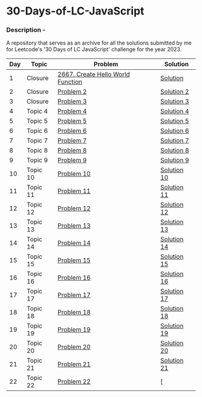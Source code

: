 # 30-Days-of-LC-JavaScript
<h3>Description - </h3>

A repository that serves as an archive for all the solutions submitted by me for Leetcode's '30 Days of LC JavaScript' challenge for the year 2023.

| Day | Topic | Problem | Solution |
|-----|-------|---------|----------|
| 1   | Closure | [2667. Create Hello World Function](https://leetcode.com/problems/create-hello-world-function/?utm_campaign=PostD1&utm_medium=Post&utm_source=Post&gio_link_id=QPDw0kJR) | [Solution](https://github.com/aSagCoder/30-Days-of-LC-JavaScript/blob/main/Day%2001/2667.%20Create%20Hello%20World%20Function/HelloWorld.js) |
| 2   | Closure | [Problem 2](link_to_problem_2) | [Solution 2](link_to_solution_2) |
| 3   | Closure | [Problem 3](link_to_problem_3) | [Solution 3](link_to_solution_3) |
| 4   | Topic 4 | [Problem 4](link_to_problem_4) | [Solution 4](link_to_solution_4) |
| 5   | Topic 5 | [Problem 5](link_to_problem_5) | [Solution 5](link_to_solution_5) |
| 6   | Topic 6 | [Problem 6](link_to_problem_6) | [Solution 6](link_to_solution_6) |
| 7   | Topic 7 | [Problem 7](link_to_problem_7) | [Solution 7](link_to_solution_7) |
| 8   | Topic 8 | [Problem 8](link_to_problem_8) | [Solution 8](link_to_solution_8) |
| 9   | Topic 9 | [Problem 9](link_to_problem_9) | [Solution 9](link_to_solution_9) |
| 10  | Topic 10 | [Problem 10](link_to_problem_10) | [Solution 10](link_to_solution_10) |
| 11  | Topic 11 | [Problem 11](link_to_problem_11) | [Solution 11](link_to_solution_11) |
| 12  | Topic 12 | [Problem 12](link_to_problem_12) | [Solution 12](link_to_solution_12) |
| 13  | Topic 13 | [Problem 13](link_to_problem_13) | [Solution 13](link_to_solution_13) |
| 14  | Topic 14 | [Problem 14](link_to_problem_14) | [Solution 14](link_to_solution_14) |
| 15  | Topic 15 | [Problem 15](link_to_problem_15) | [Solution 15](link_to_solution_15) |
| 16  | Topic 16 | [Problem 16](link_to_problem_16) | [Solution 16](link_to_solution_16) |
| 17  | Topic 17 | [Problem 17](link_to_problem_17) | [Solution 17](link_to_solution_17) |
| 18  | Topic 18 | [Problem 18](link_to_problem_18) | [Solution 18](link_to_solution_18) |
| 19  | Topic 19 | [Problem 19](link_to_problem_19) | [Solution 19](link_to_solution_19) |
| 20  | Topic 20 | [Problem 20](link_to_problem_20) | [Solution 20](link_to_solution_20) |
| 21  | Topic 21 | [Problem 21](link_to_problem_21) | [Solution 21](link_to_solution_21) |
| 22  | Topic 22 | [Problem 22](link_to_problem_22) | [
